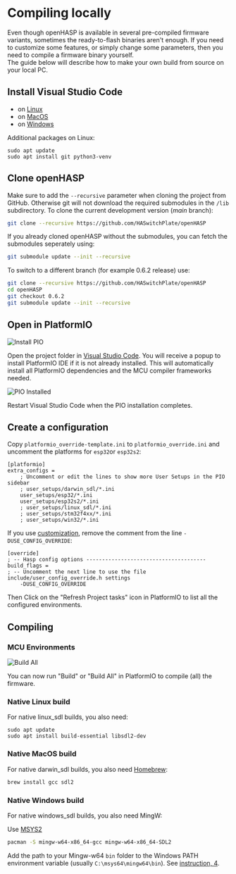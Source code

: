 # Compiling locally

Even though openHASP is available in several pre-compiled firmware variants, sometimes the ready-to-flash binaries aren't enough.
If you need to customize some features, or simply change some parameters, then you need to compile a firmware binary yourself.  
The guide below will describe how to make your own build from source on your local PC.  

## Install Visual Studio Code

- on [Linux](https://code.visualstudio.com/docs/setup/linux)
- on [MacOS](https://code.visualstudio.com/docs/setup/mac)
- on [Windows](https://code.visualstudio.com/docs/setup/windows)

Additional packages on Linux:
```
sudo apt update
sudo apt install git python3-venv
```

## Clone openHASP

Make sure to add the `--recursive` parameter when cloning the project from GitHub. Otherwise git will not download the required submodules in the `/lib` subdirectory. To clone the current development version (_main_ branch):

```sh linenums="1"
git clone --recursive https://github.com/HASwitchPlate/openHASP
```

If you already cloned openHASP without the submodules, you can fetch the submodules seperately using:

```sh linenums="1"
git submodule update --init --recursive
```

To switch to a different branch (for example 0.6.2 release) use:

```sh linenums="1"
git clone --recursive https://github.com/HASwitchPlate/openHASP
cd openHASP
git checkout 0.6.2
git submodule update --init --recursive
```

## Open in PlatformIO

![Install PIO](../assets/images/compiling/install_pio.png)

Open the project folder in [Visual Studio Code](https://code.visualstudio.com).
You will receive a popup to install PlatformIO IDE if it is not already installed.
This will automatically install all PlatformIO dependencies and the MCU compiler frameworks needed.

![PIO Installed](../assets/images/compiling/pio_installed.png)

Restart Visual Studio Code when the PIO installation completes.

## Create a configuration

Copy `platformio_override-template.ini` to `platformio_override.ini` and uncomment the platforms for `esp32`or `esp32s2`:

```
[platformio]
extra_configs =
    ; Uncomment or edit the lines to show more User Setups in the PIO sidebar
    ; user_setups/darwin_sdl/*.ini
    user_setups/esp32/*.ini
    user_setups/esp32s2/*.ini
    ; user_setups/linux_sdl/*.ini
    ; user_setups/stm32f4xx/*.ini
    ; user_setups/win32/*.ini
```

If you use [customization](customize.md), remove the comment from the line `-DUSE_CONFIG_OVERRIDE`:

```text
[override]
; -- Hasp config options --------------------------------------
build_flags =
; -- Uncomment the next line to use the file include/user_config_override.h settings
    -DUSE_CONFIG_OVERRIDE
```

Then Click on the "Refresh Project tasks" icon in PlatformIO to list all the configured environments.


## Compiling

### MCU Environments

![Build All](../assets/images/compiling/build_all.png)

You can now run "Build" or "Build All" in PlatformIO to compile (all) the firmware.

### Native Linux build

For native linux_sdl builds, you also need:
```
sudo apt update
sudo apt install build-essential libsdl2-dev
```


### Native MacOS build

For native darwin_sdl builds, you also need [Homebrew](https://brew.sh):

```sh linenums="1"
brew install gcc sdl2
```


### Native Windows build

For native windows_sdl builds, you also need MingW:

Use [MSYS2](https://www.msys2.org/)

```sh linenums="1"
pacman -S mingw-w64-x86_64-gcc mingw-w64-x86_64-SDL2
```

Add the path to your Mingw-w64 `bin` folder to the Windows PATH environment
variable (usually `C:\msys64\mingw64\bin`). See [instruction, 4](https://code.visualstudio.com/docs/cpp/config-mingw#_prerequisites).

<!--
## Development
-->
